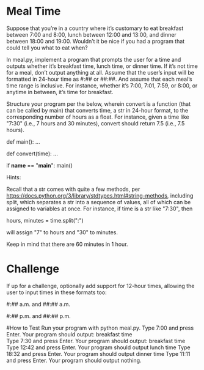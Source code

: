 # Meal Time
Suppose that you’re in a country where it’s customary to eat breakfast between 7:00 and 8:00, lunch between 12:00 and 13:00, and dinner between 18:00 and 19:00. Wouldn’t it be nice if you had a program that could tell you what to eat when?

In meal.py, implement a program that prompts the user for a time and outputs whether it’s breakfast time, lunch time, or dinner time. If it’s not time for a meal, don’t output anything at all. Assume that the user’s input will be formatted in 24-hour time as #:## or ##:##. And assume that each meal’s time range is inclusive. For instance, whether it’s 7:00, 7:01, 7:59, or 8:00, or anytime in between, it’s time for breakfast.

Structure your program per the below, wherein convert is a function (that can be called by main) that converts time, a str in 24-hour format, to the corresponding number of hours as a float. For instance, given a time like "7:30" (i.e., 7 hours and 30 minutes), convert should return 7.5 (i.e., 7.5 hours).

def main():
    ...


def convert(time):
    ...


if __name__ == "__main__":
    main()
    
Hints:

Recall that a str comes with quite a few methods, per https://docs.python.org/3/library/stdtypes.html#string-methods, including split, which separates a str into a sequence of values, all of which can be assigned to variables at once. For instance, if time is a str like "7:30", then

hours, minutes = time.split(":")

will assign "7" to hours and "30" to minutes.

Keep in mind that there are 60 minutes in 1 hour.

# Challenge
If up for a challenge, optionally add support for 12-hour times, allowing the user to input times in these formats too:

#:## a.m. and ##:## a.m.

#:## p.m. and ##:## p.m.

#How to Test
Run your program with python meal.py.
Type 7:00 and press Enter. Your program should output:
breakfast time   
Type 7:30 and press Enter. Your program should output:
breakfast time
Type 12:42 and press Enter. Your program should output
lunch time
Type 18:32 and press Enter. Your program should output
dinner time
Type 11:11 and press Enter. Your program should output nothing.
